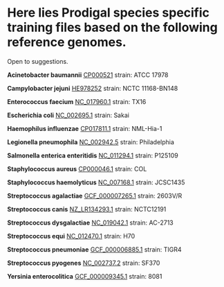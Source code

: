 # Here lies Prodigal species specific training files based on the following reference genomes. 
Open to suggestions.

**Acinetobacter baumannii**
[CP000521](https://www.ncbi.nlm.nih.gov/nuccore/CP000521)
strain: ATCC 17978

**Campylobacter jejuni**
[HE978252](https://www.ncbi.nlm.nih.gov/nuccore/HE978252)
strain: NCTC 11168-BN148 

**Enterococcus faecium**
[NC_017960.1](https://www.ncbi.nlm.nih.gov/nuccore/NC_017960.1)
strain: TX16

**Escherichia coli**
[NC_002695.1](https://www.ncbi.nlm.nih.gov/nuccore/NC_002695.1)
strain: Sakai

**Haemophilus influenzae**
[CP017811.1](https://www.ncbi.nlm.nih.gov/nuccore/CP017811.1)
strain: NML-Hia-1

**Legionella pneumophila**
[NC_002942.5](https://www.ncbi.nlm.nih.gov/nuccore/NC_002942.5)
strain: Philadelphia

**Salmonella enterica enteritidis**
[NC_011294.1](https://www.ncbi.nlm.nih.gov/nuccore/NC_011294.1)
strain: P125109

**Staphylococcus aureus**
[CP000046.1](https://www.ncbi.nlm.nih.gov/nuccore/CP000046.1)
strain: COL

**Staphylococcus haemolyticus**
[NC_007168.1](https://www.ncbi.nlm.nih.gov/nuccore/NC_007168.1)
strain: JCSC1435

**Streptococcus agalactiae**
[GCF_000007265.1](https://www.ncbi.nlm.nih.gov/assembly/GCF_000007265.1/)
strain: 2603V/R

**Streptococcus canis**
[NZ_LR134293.1](https://www.ncbi.nlm.nih.gov/assembly/GCF_900636575.1/)
strain: NCTC12191

**Streptococcus dysgalactiae**
[NC_019042.1](https://www.ncbi.nlm.nih.gov/assembly/GCF_000317855.1/)
strain: AC-2713

**Streptococcus equi**
[NC_012470.1](https://www.ncbi.nlm.nih.gov/assembly/GCF_000026605.1/)
strain: H70

**Streptococcus pneumoniae**
[GCF_000006885.1](https://www.ncbi.nlm.nih.gov/assembly/GCF_000006885.1)
strain: TIGR4

**Streptococcus pyogenes**
[NC_002737.2](https://www.ncbi.nlm.nih.gov/assembly/GCF_000006785.2/)
strain: SF370

**Yersinia enterocolitica**
[GCF_000009345.1](https://www.ncbi.nlm.nih.gov/nuccore/NC_008800.1)
strain: 8081
